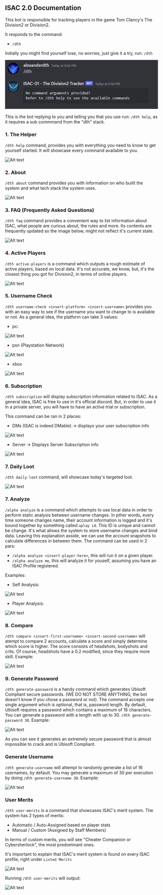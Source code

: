 ## ISAC 2.0 Documentation

This bot is responsible for tracking players in the game Tom Clancy's The Division2 or Division2.

It responds to the command:
 - ```/dth```

Initially you might find yourself lose, no worries, just give it a try, run: ```/dth```

![Alt text](image.png)

This is the bot replying to you and telling you that you use run: ```/dth help```, as it requires a sub commmand from the "dth" stack.

### 1. The Helper
```/dth help``` command, provides you with everything you need to know to get yourself started. It will showcase every command available to you. 

![Alt text](image-1.png)

### 2. About
```/dth about``` command provides you with information on who buiilt the system and what tech stack the system uses. 

![Alt text](image-2.png)

### 3. FAQ (Frequently Asked Questions)
```/dth faq``` command provides a convenient way to list information about ISAC, what people are curious about, the rules and more. Its contents are frequently updated so the image below, might not reflect it's current state. 

![Alt text](image-3.png)

### 4. Active Players
```/dth active-players``` is a command which outputs a rough estimate of active players, based on local data. It's not accurate, we know, but, it's the closest thing you got for Division2, in terms of online players. 

![Alt text](image-4.png)

### 5. Username Check
```/dth username-check <insert-platform> <insert-username>``` provides you with an easy way to see if the username you want to change to is available or not. As a general idea, the platform can take 3 values:
 - pc: 

 ![Alt text](image-5.png)

 - psn (Playstation Network)

![Alt text](image-6.png)

 - xbox

![Alt text](image-7.png)

### 6. Subscription
```/dth subscription``` will display subscription information related to ISAC. As a general idea, ISAC is free to use in it's official discord. But, in order to use it in a private server, you will have to have an active trial or subscription.

This command can be ran in 2 places:
 - DMs (ISAC is indeed DMable) -> displays your user subscription info

 ![Alt text](image-8.png)

 - Server -> Displays Server Subscription info

 ![Alt text](image-9.png)

### 7. Daily Loot
```/dth daily-loot``` command, will showcase today's targeted loot.

![Alt text](image-10.png)

### 7. Analyze
```/alpha analyze``` is a command which attempts to use local data in order to perform static analysis between username changes. In pther words, every time someone changes name, their account information is logged and it's bound together by something called ```uplay id```. This ID is unique and cannot be change. It's what allows the system to store username changes and bind data. Leaving this explanation asside, we can use the account snapshots to calculate differences in between them. The command can be used in 2 pars:
 - ```/alpha analyze <insert-player-here>```, this will run it on a given player.
 - ```/alpha analyze me```, this will analyze it for youself, assuming you have an ISAC Profile registered.

 Examples:
  - Self Analysis:

![Alt text](image-11.png)

  - Player Analysis:

![Alt text](image-12.png)

### 8. Compare
```/dth compare <insert-first-username> <insert-second-username>``` will atempt to compare 2 accounts, calculate a score and simply determine which score is higher. The score consists of headshots, bodyshots and crits. Of course, headshots have a 0.2 modified, since they require more skill. Example:

![Alt text](image-13.png)

### 9. Generate Password
```/dth generate-password``` is a handy command which generates Ubisoft Compliant secure passwords. (WE DO NOT STORE ANYTHING, the bot doesn't know if you chose a password or not). The command accepts one single argument which is optional, that is, password length. By default, Ubisoft requires a password which contains a maximum of 16 characters. You can generate a password with a length with up to 30. ```/dth generate-password 30```. Example:

![Alt text](image-14.png)

As you can see it generates an extremely secure password that is almost impossible to crack and is Ubisoft Compliant. 

### Generate Username
```/dth generate-username``` will attempt to randomly generate a list of 16 usernames, by default. You may generate a maximum of 30 per execution by doing ```/dth generate-username 30```. Example:

![Alt text](image-15.png)

### User Merits
```/dth user-merits``` is a command that showcases ISAC's merit system. The system has 2 types of merits:
 - Automatic  / Auto-Assigned based on player stats
 - Manual / Custom (Assigned by Staff Members)

In terms of custom merits, you will see "Cheater Companion or Cybersherlock", the most predominant ones. 

It's important to explain that ISAC's merit system is found on every ISAC profile, right under ```Listed Merits```

![Alt text](image-16.png)

Running ```/dth user-merits``` will output:

![Alt text](image-17.png)